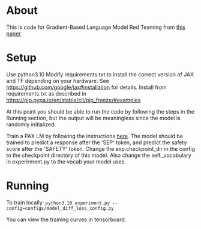 # About
This is code for Gradient-Based Language Model Red Teaming from [this paper](https://openreview.net/pdf?id=SL3ZqaKwkE)

# Setup
Use python3.10
Modify requirements.txt to install the correct version of JAX and TF depending on your hardware. See https://github.com/google/jax#installation for details.
Install from requirements.txt as described in https://pip.pypa.io/en/stable/cli/pip_freeze/#examples

At this point you should be able to run the code by following the steps in the Running section, but the output will be meaningless since the model is randomly initialized.

Train a PAX LM by following the instructions [here](https://github.com/google/paxml/tree/main#example-convergence-runs). The model should be trained to predict a response after the 'SEP' token, and predict the safety score after the 'SAFETY' token.
Change the exp.checkpoint_dir in the config to the checkpoint directory of this model. Also change the self._vocabulary in experirment.py to the vocab your model uses.

# Running
To train locally: `python3.10 experiment.py --config=configs/model_diff_loss_config.py`

You can view the training curves in tensorboard.